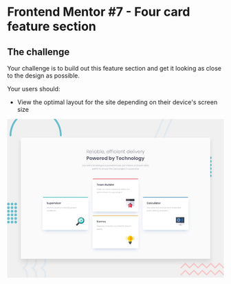 # Frontend Mentor #7 - Four card feature section

## The challenge

Your challenge is to build out this feature section and get it looking as close to the design as possible.

Your users should:

- View the optimal layout for the site depending on their device's screen size

![Design preview for the Four card feature section coding challenge](./design/desktop-preview.jpg)
